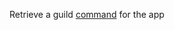 Retrieve a guild [command](https://discord.com/developers/docs/interactions/application-commands#application-command-object) for the app